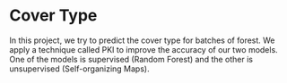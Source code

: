 # Cover Type

In this project, we try to predict the cover type for batches of forest.
We apply a technique called PKI to improve the accuracy of our two models.
One of the models is supervised (Random Forest) and the other is unsupervised (Self-organizing Maps).